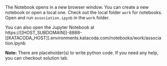 The Notebook opens in a new browser window. You can create a new notebook or open a local one. Check out the local folder `work` for notebooks. Open and run `association.ipynb` in the `work` folder.

You can also open the Jupyter Notebook at https://[[HOST_SUBDOMAIN]]-8888-[[KATACODA_HOST]].environments.katacoda.com/notebooks/work/association.ipynb

**Note:**
There are placeholder(s) to write python code. If you need any help, you can checkout solution tab.